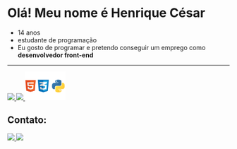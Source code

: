 <h1>Olá! Meu nome é Henrique César</h1>

<ul>
  <li> 14 anos</li>
  <li>estudante de programação</li>
  <li>Eu gosto de programar e pretendo conseguir um emprego como <b>desenvolvedor front-end</b> </li>
</ul>


<hr>

  <a href="https://github.com/henriquecesar139">
  <img height="150em" src="https://github-readme-stats.vercel.app/api?username=henriquecesar139&show_icons=true&theme=dark&include_all_commits=true&count_private=true">
  <img height="152em" src="https://github-readme-stats.vercel.app/api/top-langs/?username=henriquecesar139&layout=compact&langs_count=7&theme=dark">
</a>

<img src="ling.png" width="18%">

  
  <h2>Contato: </h2>
  
<a href = "mailto:henriquecesar1395@gmail.com">
<img src="https://img.shields.io/badge/-Gmail-%23333?style=for-the-badge&logo=gmail&logoColor=white" width = "15%">
</a>
  
<a href = "https://twitter.com/MRCATFAT">
<img src="https://img.shields.io/twitter/url?label=Twitter&style=social&url=https%3A%2F%2Ftwitter.com%2FMRCATFAT" width = "15%">  
 </a>
